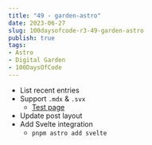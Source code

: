 ```yaml
---
title: "49 - garden-astro"
date: 2023-06-27
slug: 100daysofcode-r3-49-garden-astro
publish: true
tags:
- Astro
- Digital Garden
- 100DaysOfCode
---
```


- List recent entries
- Support `.mdx` & `.svx` 
    - <a href="/mdx-test">Test page</a>
- Update post layout
- Add Svelte integration
    - `pnpm astro add svelte`

